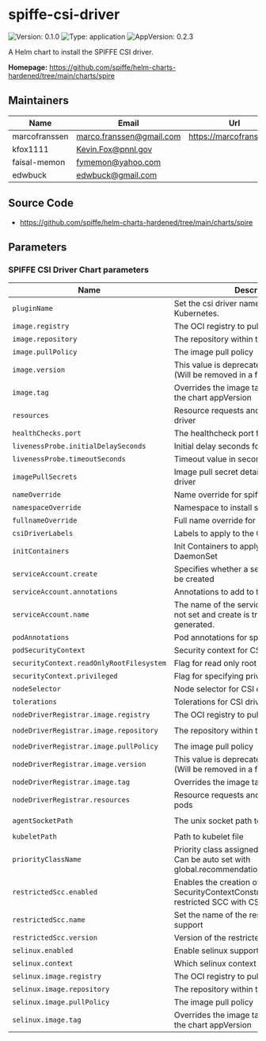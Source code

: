 # spiffe-csi-driver

![Version: 0.1.0](https://img.shields.io/badge/Version-0.1.0-informational?style=flat-square) ![Type: application](https://img.shields.io/badge/Type-application-informational?style=flat-square) ![AppVersion: 0.2.3](https://img.shields.io/badge/AppVersion-0.2.3-informational?style=flat-square)

A Helm chart to install the SPIFFE CSI driver.

**Homepage:** <https://github.com/spiffe/helm-charts-hardened/tree/main/charts/spire>

## Maintainers

| Name | Email | Url |
| ---- | ------ | --- |
| marcofranssen | <marco.franssen@gmail.com> | <https://marcofranssen.nl> |
| kfox1111 | <Kevin.Fox@pnnl.gov> |  |
| faisal-memon | <fymemon@yahoo.com> |  |
| edwbuck | <edwbuck@gmail.com> |  |

## Source Code

* <https://github.com/spiffe/helm-charts-hardened/tree/main/charts/spire>

<!-- The parameters section is generated using helm-docs.sh and should not be edited by hand. -->

## Parameters

### SPIFFE CSI Driver Chart parameters

| Name                                     | Description                                                                                               | Value                                       |
| ---------------------------------------- | --------------------------------------------------------------------------------------------------------- | ------------------------------------------- |
| `pluginName`                             | Set the csi driver name deployed to Kubernetes.                                                           | `csi.spiffe.io`                             |
| `image.registry`                         | The OCI registry to pull the image from                                                                   | `ghcr.io`                                   |
| `image.repository`                       | The repository within the registry                                                                        | `spiffe/spiffe-csi-driver`                  |
| `image.pullPolicy`                       | The image pull policy                                                                                     | `IfNotPresent`                              |
| `image.version`                          | This value is deprecated in favor of tag. (Will be removed in a future release)                           | `""`                                        |
| `image.tag`                              | Overrides the image tag whose default is the chart appVersion                                             | `""`                                        |
| `resources`                              | Resource requests and limits for spiffe-csi-driver                                                        | `{}`                                        |
| `healthChecks.port`                      | The healthcheck port for spiffe-csi-driver                                                                | `9809`                                      |
| `livenessProbe.initialDelaySeconds`      | Initial delay seconds for livenessProbe                                                                   | `5`                                         |
| `livenessProbe.timeoutSeconds`           | Timeout value in seconds for livenessProbe                                                                | `5`                                         |
| `imagePullSecrets`                       | Image pull secret details for spiffe-csi-driver                                                           | `[]`                                        |
| `nameOverride`                           | Name override for spiffe-csi-driver                                                                       | `""`                                        |
| `namespaceOverride`                      | Namespace to install spiffe-csi-driver                                                                    | `""`                                        |
| `fullnameOverride`                       | Full name override for spiffe-csi-driver                                                                  | `""`                                        |
| `csiDriverLabels`                        | Labels to apply to the CSIDriver                                                                          | `{}`                                        |
| `initContainers`                         | Init Containers to apply to the CSI Driver DaemonSet                                                      | `[]`                                        |
| `serviceAccount.create`                  | Specifies whether a service account should be created                                                     | `true`                                      |
| `serviceAccount.annotations`             | Annotations to add to the service account                                                                 | `{}`                                        |
| `serviceAccount.name`                    | The name of the service account to use. If not set and create is true, a name is generated.               | `""`                                        |
| `podAnnotations`                         | Pod annotations for spiffe-csi-driver                                                                     | `{}`                                        |
| `podSecurityContext`                     | Security context for CSI driver pods                                                                      | `{}`                                        |
| `securityContext.readOnlyRootFilesystem` | Flag for read only root filesystem                                                                        | `true`                                      |
| `securityContext.privileged`             | Flag for specifying privileged mode                                                                       | `true`                                      |
| `nodeSelector`                           | Node selector for CSI driver pods                                                                         | `{}`                                        |
| `tolerations`                            | Tolerations for CSI driver pods                                                                           | `[]`                                        |
| `nodeDriverRegistrar.image.registry`     | The OCI registry to pull the image from                                                                   | `registry.k8s.io`                           |
| `nodeDriverRegistrar.image.repository`   | The repository within the registry                                                                        | `sig-storage/csi-node-driver-registrar`     |
| `nodeDriverRegistrar.image.pullPolicy`   | The image pull policy                                                                                     | `IfNotPresent`                              |
| `nodeDriverRegistrar.image.version`      | This value is deprecated in favor of tag. (Will be removed in a future release)                           | `""`                                        |
| `nodeDriverRegistrar.image.tag`          | Overrides the image tag                                                                                   | `v2.9.4`                                    |
| `nodeDriverRegistrar.resources`          | Resource requests and limits for CSI driver pods                                                          | `{}`                                        |
| `agentSocketPath`                        | The unix socket path to the spire-agent                                                                   | `/run/spire/agent-sockets/spire-agent.sock` |
| `kubeletPath`                            | Path to kubelet file                                                                                      | `/var/lib/kubelet`                          |
| `priorityClassName`                      | Priority class assigned to daemonset pods. Can be auto set with global.recommendations.priorityClassName. | `""`                                        |
| `restrictedScc.enabled`                  | Enables the creation of a SecurityContextConstraint based on the restricted SCC with CSI volume support   | `false`                                     |
| `restrictedScc.name`                     | Set the name of the restricted SCC with CSI support                                                       | `""`                                        |
| `restrictedScc.version`                  | Version of the restricted SCC                                                                             | `2`                                         |
| `selinux.enabled`                        | Enable selinux support                                                                                    | `false`                                     |
| `selinux.context`                        | Which selinux context to use                                                                              | `container_file_t`                          |
| `selinux.image.registry`                 | The OCI registry to pull the image from                                                                   | `registry.access.redhat.com`                |
| `selinux.image.repository`               | The repository within the registry                                                                        | `ubi9`                                      |
| `selinux.image.pullPolicy`               | The image pull policy                                                                                     | `Always`                                    |
| `selinux.image.tag`                      | Overrides the image tag whose default is the chart appVersion                                             | `latest`                                    |
